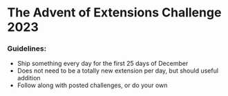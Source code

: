 # The Advent of Extensions Challenge 2023

### Guidelines:
- Ship something every day for the first 25 days of December
- Does not need to be a totally new extension per day, but should useful addition
- Follow along with posted challenges, or do your own

